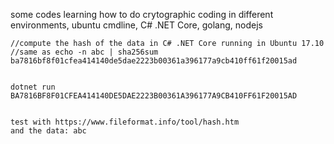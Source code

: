 some codes learning how to do crytographic coding in different environments, ubuntu cmdline, C# .NET Core, golang, nodejs


    //compute the hash of the data in C# .NET Core running in Ubuntu 17.10
    //same as echo -n abc | sha256sum
    ba7816bf8f01cfea414140de5dae2223b00361a396177a9cb410ff61f20015ad
    
    
    dotnet run
    BA7816BF8F01CFEA414140DE5DAE2223B00361A396177A9CB410FF61F20015AD


    test with https://www.fileformat.info/tool/hash.htm
    and the data: abc
    
    


